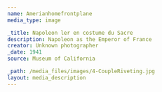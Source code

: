 ```yaml
---
name: Amerianhomefrontplane
media_type: image

_title: Napoleon ler en costume du Sacre
description: Napoleon as the Emperor of France
creator: Unknown photographer
_date: 1941
source: Museum of California

_path: /media_files/images/4-CoupleRiveting.jpg
layout: media_description
---
```

